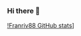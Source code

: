 ### Hi there 👋
[!Franriv88 GitHub stats](https://github-readme-stats.vercel.app/api?username=Franriv88&show_icons=true&theme=dark)]


<!--
**Franriv88/Franriv88** is a ✨ _special_ ✨ repository because its `README.md` (this file) appears on your GitHub profile.
Here are some ideas to get you started:

- 🔭 I’m currently working on ...
- 🌱 I’m currently learning ...
- 👯 I’m looking to collaborate on ...
- 🤔 I’m looking for help with ...
- 💬 Ask me about ...
- 📫 How to reach me: ...
- 😄 Pronouns: ...
- ⚡ Fun fact: ...


-->


